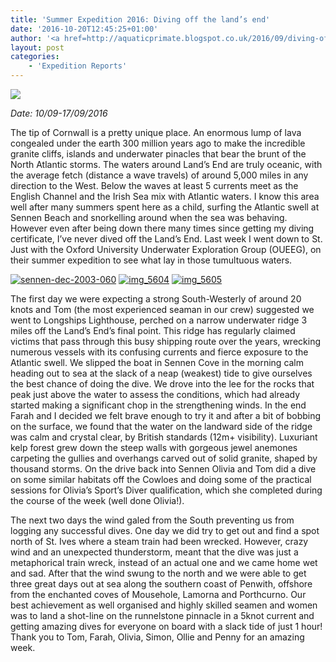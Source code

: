 ```yaml
---
title: 'Summer Expedition 2016: Diving off the land’s end'
date: '2016-10-20T12:45:25+01:00'
author: '<a href=http://aquaticprimate.blogspot.co.uk/2016/09/diving-off-lands-end.html>Benjo</a>'
layout: post
categories:
    - 'Expedition Reports'
---
```


![](http://ouueg.com/wp-content/uploads/2016/10/Sennen-05-04-120.jpg)

*Date: 10/09-17/09/2016*  

The tip of Cornwall is a pretty unique place. An enormous lump of lava congealed under the earth 300 million years ago to make the incredible granite cliffs, islands and underwater pinacles that bear the brunt of the North Atlantic storms. The waters around Land’s End are truly oceanic, with the average fetch (distance a wave travels) of around 5,000 miles in any direction to the West. Below the waves at least 5 currents meet as the English Channel and the Irish Sea mix with Atlantic waters. I know this area well after many summers spent here as a child, surfing the Atlantic swell at Sennen Beach and snorkelling around when the sea was behaving. However even after being down there many times since getting my diving certificate, I’ve never dived off the Land’s End. Last week I went down to St. Just with the Oxford University Underwater Exploration Group (OUEEG), on their summer expedition to see what lay in those tumultuous waters.

[![sennen-dec-2003-060](http://ouueg.com/wp-content/uploads/2016/10/Sennen-Dec-2003-060-800x600.jpg)](http://ouueg.com/wp-content/uploads/2016/10/Sennen-Dec-2003-060.jpg)
[![img_5604](http://ouueg.com/wp-content/uploads/2016/10/IMG_5604-800x714.jpg)](http://ouueg.com/wp-content/uploads/2016/10/IMG_5604.jpg)
[![img_5605](http://ouueg.com/wp-content/uploads/2016/10/IMG_5605-800x600.jpg)](http://ouueg.com/wp-content/uploads/2016/10/IMG_5605.jpg)

The first day we were expecting a strong South-Westerly of around 20 knots and Tom (the most experienced seaman in our crew) suggested we went to Longships Lighthouse, perched on a narrow underwater ridge 3 miles off the Land’s End’s final point. This ridge has regularly claimed victims that pass through this busy shipping route over the years, wrecking numerous vessels with its confusing currents and fierce exposure to the Atlantic swell. We slipped the boat in Sennen Cove in the morning calm heading out to sea at the slack of a neap (weakest) tide to give ourselves the best chance of doing the dive. We drove into the lee for the rocks that peak just above the water to assess the conditions, which had already started making a significant chop in the strengthening winds. In the end Farah and I decided we felt brave enough to try it and after a bit of bobbing on the surface, we found that the water on the landward side of the ridge was calm and crystal clear, by British standards (12m+ visibility). Luxuriant kelp forest grew down the steep walls with gorgeous jewel anemones carpeting the gullies and overhangs carved out of solid granite, shaped by thousand storms. On the drive back into Sennen Olivia and Tom did a dive on some similar habitats off the Cowloes and doing some of the practical sessions for Olivia’s Sport’s Diver qualification, which she completed during the course of the week (well done Olivia!).

The next two days the wind galed from the South preventing us from logging any successful dives. One day we did try to get out and find a spot north of St. Ives where a steam train had been wrecked. However, crazy wind and an unexpected thunderstorm, meant that the dive was just a metaphorical train wreck, instead of an actual one and we came home wet and sad. After that the wind swung to the north and we were able to get three great days out at sea along the southern coast of Penwith, offshore from the enchanted coves of Mousehole, Lamorna and Porthcurno. Our best achievement as well organised and highly skilled seamen and women was to land a shot-line on the runnelstone pinnacle in a 5knot current and getting amazing dives for everyone on board with a slack tide of just 1 hour! Thank you to Tom, Farah, Olivia, Simon, Ollie and Penny for an amazing week.
